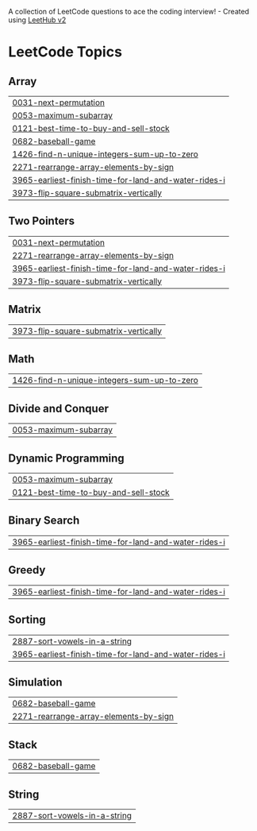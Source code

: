 A collection of LeetCode questions to ace the coding interview! - Created using [LeetHub v2](https://github.com/arunbhardwaj/LeetHub-2.0)
<!---LeetCode Topics Start-->
# LeetCode Topics
## Array
|  |
| ------- |
| [0031-next-permutation](https://github.com/vinoth-66/brainstorm-dsa/tree/master/0031-next-permutation) |
| [0053-maximum-subarray](https://github.com/vinoth-66/brainstorm-dsa/tree/master/0053-maximum-subarray) |
| [0121-best-time-to-buy-and-sell-stock](https://github.com/vinoth-66/brainstorm-dsa/tree/master/0121-best-time-to-buy-and-sell-stock) |
| [0682-baseball-game](https://github.com/vinoth-66/brainstorm-dsa/tree/master/0682-baseball-game) |
| [1426-find-n-unique-integers-sum-up-to-zero](https://github.com/vinoth-66/brainstorm-dsa/tree/master/1426-find-n-unique-integers-sum-up-to-zero) |
| [2271-rearrange-array-elements-by-sign](https://github.com/vinoth-66/brainstorm-dsa/tree/master/2271-rearrange-array-elements-by-sign) |
| [3965-earliest-finish-time-for-land-and-water-rides-i](https://github.com/vinoth-66/brainstorm-dsa/tree/master/3965-earliest-finish-time-for-land-and-water-rides-i) |
| [3973-flip-square-submatrix-vertically](https://github.com/vinoth-66/brainstorm-dsa/tree/master/3973-flip-square-submatrix-vertically) |
## Two Pointers
|  |
| ------- |
| [0031-next-permutation](https://github.com/vinoth-66/brainstorm-dsa/tree/master/0031-next-permutation) |
| [2271-rearrange-array-elements-by-sign](https://github.com/vinoth-66/brainstorm-dsa/tree/master/2271-rearrange-array-elements-by-sign) |
| [3965-earliest-finish-time-for-land-and-water-rides-i](https://github.com/vinoth-66/brainstorm-dsa/tree/master/3965-earliest-finish-time-for-land-and-water-rides-i) |
| [3973-flip-square-submatrix-vertically](https://github.com/vinoth-66/brainstorm-dsa/tree/master/3973-flip-square-submatrix-vertically) |
## Matrix
|  |
| ------- |
| [3973-flip-square-submatrix-vertically](https://github.com/vinoth-66/brainstorm-dsa/tree/master/3973-flip-square-submatrix-vertically) |
## Math
|  |
| ------- |
| [1426-find-n-unique-integers-sum-up-to-zero](https://github.com/vinoth-66/brainstorm-dsa/tree/master/1426-find-n-unique-integers-sum-up-to-zero) |
## Divide and Conquer
|  |
| ------- |
| [0053-maximum-subarray](https://github.com/vinoth-66/brainstorm-dsa/tree/master/0053-maximum-subarray) |
## Dynamic Programming
|  |
| ------- |
| [0053-maximum-subarray](https://github.com/vinoth-66/brainstorm-dsa/tree/master/0053-maximum-subarray) |
| [0121-best-time-to-buy-and-sell-stock](https://github.com/vinoth-66/brainstorm-dsa/tree/master/0121-best-time-to-buy-and-sell-stock) |
## Binary Search
|  |
| ------- |
| [3965-earliest-finish-time-for-land-and-water-rides-i](https://github.com/vinoth-66/brainstorm-dsa/tree/master/3965-earliest-finish-time-for-land-and-water-rides-i) |
## Greedy
|  |
| ------- |
| [3965-earliest-finish-time-for-land-and-water-rides-i](https://github.com/vinoth-66/brainstorm-dsa/tree/master/3965-earliest-finish-time-for-land-and-water-rides-i) |
## Sorting
|  |
| ------- |
| [2887-sort-vowels-in-a-string](https://github.com/vinoth-66/brainstorm-dsa/tree/master/2887-sort-vowels-in-a-string) |
| [3965-earliest-finish-time-for-land-and-water-rides-i](https://github.com/vinoth-66/brainstorm-dsa/tree/master/3965-earliest-finish-time-for-land-and-water-rides-i) |
## Simulation
|  |
| ------- |
| [0682-baseball-game](https://github.com/vinoth-66/brainstorm-dsa/tree/master/0682-baseball-game) |
| [2271-rearrange-array-elements-by-sign](https://github.com/vinoth-66/brainstorm-dsa/tree/master/2271-rearrange-array-elements-by-sign) |
## Stack
|  |
| ------- |
| [0682-baseball-game](https://github.com/vinoth-66/brainstorm-dsa/tree/master/0682-baseball-game) |
## String
|  |
| ------- |
| [2887-sort-vowels-in-a-string](https://github.com/vinoth-66/brainstorm-dsa/tree/master/2887-sort-vowels-in-a-string) |
<!---LeetCode Topics End-->